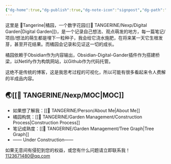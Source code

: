 ```yaml
---
{"dg-home":true,"dg-publish":true,"dg-note-icon":"signpost","dg-path":"TANGERINE.md","permalink":"/TANGERINE/","tags":["gardenEntry"],"dgPassFrontmatter":true,"noteIcon":"signpost","created":"2024-10-28T13:02:15.886+08:00","updated":"2024-10-31T15:07:12.043+08:00"}
---
```


这里是 🍊Tangerine|橘园，一个数字花园([[🍊 TANGERINE/Nexp/Digital Garden\|Digital Garden]])，是一个记录自己想法、观点萌发的地方，每一篇笔记/项目/想法的萌生都是埋下一粒种子，我会给它浇水施肥，在将来某一天它生根发芽，甚至开花结果。而橘园会记录和见证这一切的成长。

橘园依赖于Obsidian作为内容输出，Obsidian-Digital-Gander插件作为搭建桥梁，以Netlify作为构筑网站，以Github作为代码托管。

这绝不是传统的博客，这是我思考过程的可视化，所以可能有很多看起来令人费解的半成品内容。

## 🌏[[🍊 TANGERINE/Nexp/MOC\|MOC]]

- 如果想了解我：[[🍊 TANGERINE/Person/About Me\|About Me]]
- 橘园构筑：[[🍊 TANGERINE/Garden Management/Construction Process\|Construction Process]]
- 笔记成熟度：[[🍊 TANGERINE/Garden Management/Tree Graph\|Tree Graph]]
- —— Under Construction——

如果无意间有侵犯到您的权益，或您有什么问题请立即联系我！ 1123671480@qq.com
